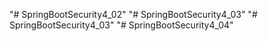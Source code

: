 "# SpringBootSecurity4_02" 
"# SpringBootSecurity4_03" 
"# SpringBootSecurity4_03" 
"# SpringBootSecurity4_04" 
